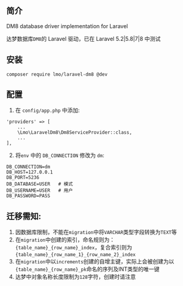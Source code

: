 ## 简介
DM8 database driver implementation for Laravel

达梦数据库`DM8`的 Laravel 驱动，已在 Laravel 5.2|5.8|7|8 中测试

## 安装

```shell
composer require lmo/laravel-dm8 @dev
```

## 配置

1. 在 `config/app.php` 中添加:

```
'providers' => [
    ...
    \Lmo\LaravelDm8\Dm8ServiceProvider::class,
    ...
],
```

2. 将`env` 中的 `DB_CONNECTION` 修改为 `dm`:

```
DB_CONNECTION=dm
DB_HOST=127.0.0.1
DB_PORT=5236
DB_DATABASE=USER   # 模式
DB_USERNAME=USER   # 用户
DB_PASSWORD=PASS
```

## 迁移需知:

1. 因数据库限制，不能在`migration`中将`VARCHAR`类型字段转换为`TEXT`等
2. 在`migration`中创建的索引，命名规则为：`{table_name}_{row_name}_index`，复合索引则为`{table_name}_{row_name_1}_{row_name_2}_index`
3. 在`migration`中以`increments`创建的自增主键，实际上会被创建为以`{table_name}_{row_name}_pk`命名的序列及INT类型的唯一键
4. 达梦中对象名称长度限制为`128`字符，创建时请注意